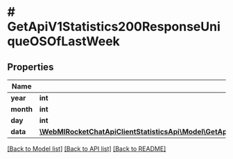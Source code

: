 # # GetApiV1Statistics200ResponseUniqueOSOfLastWeek

## Properties

Name | Type | Description | Notes
------------ | ------------- | ------------- | -------------
**year** | **int** |  | [optional]
**month** | **int** |  | [optional]
**day** | **int** |  | [optional]
**data** | [**\WebMIRocketChatApiClientStatisticsApi\Model\GetApiV1Statistics200ResponseUniqueOSOfLastWeekDataInner[]**](GetApiV1Statistics200ResponseUniqueOSOfLastWeekDataInner.md) |  | [optional]

[[Back to Model list]](../../README.md#models) [[Back to API list]](../../README.md#endpoints) [[Back to README]](../../README.md)
